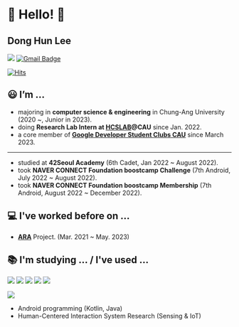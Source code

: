 # 👋 Hello! 👋

## Dong Hun Lee

<a href="https://www.instagram.com/lazy_develop_er/" target="_blank"><img src="https://img.shields.io/badge/Instagram-E4405F?style=flat&logo=instagram&logoColor=white"/></a>
[![Gmail Badge](https://img.shields.io/badge/Gmail-d14836?style=flat&logo=Gmail&logoColor=white&link=mailto:ldh010119@gmail.com)](mailto:ldh010119@gmail.com)

[![Hits](https://hits.seeyoufarm.com/api/count/incr/badge.svg?url=https%3A%2F%2Fgithub.com%2Fldh019&count_bg=%2379C83D&title_bg=%23555555&icon=&icon_color=%23E7E7E7&title=hits&edge_flat=false)](https://hits.seeyoufarm.com)

## 😃 I’m ...
- majoring in **computer science & engineering** in Chung-Ang University (2020 ~, Junior in 2023).
- doing **Research Lab Intern at <a href="https://sites.google.com/view/hcslab-cau">HCSLAB</a>@CAU** since Jan. 2022.
- a core member of **<a href="https://gdsc.community.dev/chungang-university/">Google Developer Student Clubs CAU</a>** since March 2023. 
---
- studied at **42Seoul Academy** (6th Cadet, Jan 2022 ~ August 2022).
- took **NAVER CONNECT Foundation boostcamp Challenge** (7th Android, July 2022 ~ August 2022).
- took **NAVER CONNECT Foundation boostcamp Membership** (7th Android, August 2022 ~ December 2022). 

## 💻 I've worked before on ...
- **<a href="https://github.com/ARA-developer/ARA">ARA</a>** Project. (Mar. 2021 ~ May. 2023)

## 📚 I'm studying ... / I've used ...
<img src="https://img.shields.io/badge/Kotlin-7F52FF?style=flat&logo=Kotlin&logoColor=white"/></a>
<img src="https://img.shields.io/badge/Java-007396?style=flat&logo=Java&logoColor=white"/></a>
<img src="https://img.shields.io/badge/C-A8B9CC?style=flat&logo=C&logoColor=white"/></a>
<img src="https://img.shields.io/badge/C++-00599C?style=flat&logo=C%2B%2B&logoColor=white"/></a>
<img src="https://img.shields.io/badge/MATLAB-007396?style=flat&logo=Matlab&logoColor=white"/></a>

<img src="https://img.shields.io/badge/Android-3DDC84?style=flat&logo=Android&logoColor=white"/></a>

- Android programming (Kotlin, Java)
- Human-Centered Interaction System Research (Sensing & IoT)

<!--
**ldh019/ldh019** is a ✨ _special_ ✨ repository because its `README.md` (this file) appears on your GitHub profile.

Here are some ideas to get you started:


- 
- 👯 I’m looking to collaborate on ...
- 🤔 I’m looking for help with ...
- 💬 Ask me about ...
- 📫 How to reach me: ...
- 😄 Pronouns: ...
- ⚡ Fun fact: ...
-->
